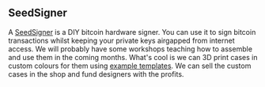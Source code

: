 ## SeedSigner
A [SeedSigner](https://seedsigner.com/) is a DIY bitcoin hardware signer. You can use it to sign bitcoin transactions whilst keeping your private keys airgapped from internet access. We will probably have some workshops teaching how to assemble and use them in the coming months. What's cool is we can 3D print cases in custom colours for them using [example templates](https://github.com/SeedSigner/seedsigner/tree/dev/enclosures). We can sell the custom cases in the shop and fund designers with the profits. 
